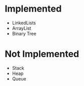 Implemented
==

- LinkedLists
- ArrayList
- Binary Tree

Not Implemented
==

- Stack
- Heap
- Queue

